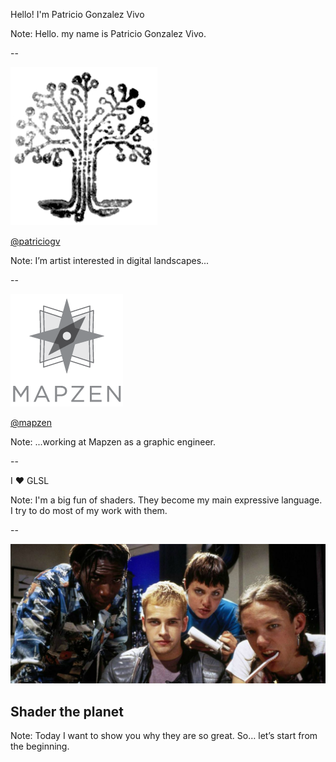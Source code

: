 
Hello! I'm Patricio Gonzalez Vivo

Note:
Hello. my name is Patricio Gonzalez Vivo.

--

![](imgs/logo-gray.png)

[@patriciogv](https://twitter.com/patriciogv)

Note:
I’m artist interested in digital landscapes...

--

![](imgs/logo-mapzen.png)

[@mapzen](https://twitter.com/mapzen)

Note:
...working at Mapzen as a graphic engineer.

--

I ♥ GLSL

Note:
I'm a big fun of shaders.
They become my main expressive language. I try to do most of my work with them.

--

<!-- .slide: data-background="#000000" -->
![](imgs/Hackers-Movie.jpg)
## Shader the planet

Note:
Today I want to show you why they are so great.
So… let’s start from the beginning.